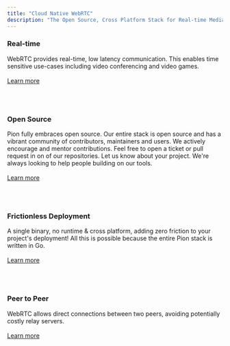 ```yaml
---
title: "Cloud Native WebRTC"
description: "The Open Source, Cross Platform Stack for Real-time Media and Data Communication."
---
```


### Real-time
WebRTC provides real-time, low latency communication. This enables time sensitive use-cases including video conferencing and video games.
<br><br>
[Learn more](#)

<br><br>

### Open Source
Pion fully embraces open source. Our entire stack is open source and has a vibrant community of contributors, maintainers and users. We actively encourage and mentor contributions. Feel free to open a ticket or pull request in on of our repositories. Let us know about your project. We're always looking to help people building on our tools.
<br><br>
[Learn more](#)

<br><br>

### Frictionless Deployment 
A single binary, no runtime & cross platform, adding zero friction to your project's deployment! All this is possible because the entire Pion stack is written in Go.
<br><br>
[Learn more](#)

<br><br>

### Peer to Peer
WebRTC allows direct connections between two peers, avoiding potentially costly relay servers.
<br><br>
[Learn more](#)